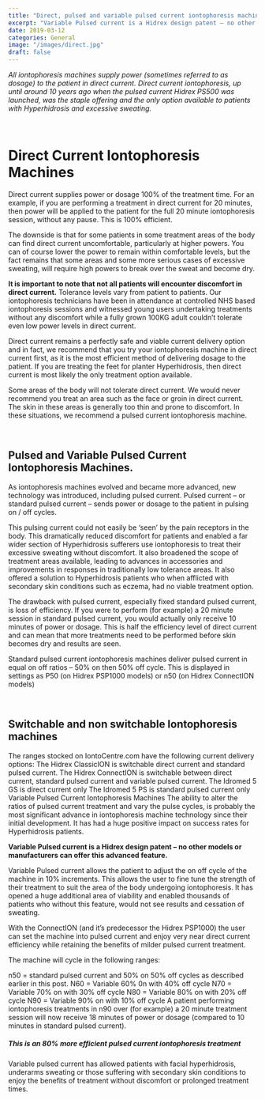 ```yaml
---
title: "Direct, pulsed and variable pulsed current iontophoresis machines"
excerpt: "Variable Pulsed current is a Hidrex design patent – no other models or manufacturers can offer this advanced feature."
date: 2019-03-12
categories: General
image: "/images/direct.jpg"
draft: false
---
```


_All iontophoresis machines supply power (sometimes referred to as dosage) to the patient in direct current. Direct current iontophoresis, up until around 10 years ago when the pulsed current Hidrex PS500 was launched, was the staple offering and the only option available to patients with Hyperhidrosis and excessive sweating._

&nbsp;

# Direct Current Iontophoresis Machines
Direct current supplies power or dosage 100% of the treatment time. For an example, if you are performing a treatment in direct current for 20 minutes, then power will be applied to the patient for the full 20 minute iontophoresis session, without any pause. This is 100% efficient.

The downside is that for some patients in some treatment areas of the body can find direct current uncomfortable, particularly at higher powers. You can of course lower the power to remain within comfortable levels, but the fact remains that some areas and some more serious cases of excessive sweating, will require high powers to break over the sweat and become dry.

**It is important to note that not all patients will encounter discomfort in direct current.**
Tolerance levels vary from patient to patients. Our iontophoresis technicians have been in attendance at controlled NHS based iontophoresis sessions and witnessed young users undertaking treatments without any discomfort while a fully grown 100KG adult couldn’t tolerate even low power levels in direct current.

Direct current remains a perfectly safe and viable current delivery option and in fact, we recommend that you try your iontophoresis machine in direct current first, as it is the most efficient method of delivering dosage to the patient. If you are treating the feet for planter Hyperhidrosis, then direct current is most likely the only treatment option available.

Some areas of the body will not tolerate direct current.
We would never recommend you treat an area such as the face or groin in direct current. The skin in these areas is generally too thin and prone to discomfort. In these situations, we recommend a pulsed current iontophoresis machine.

&nbsp;

## Pulsed and Variable Pulsed Current Iontophoresis Machines.
As iontophoresis machines evolved and became more advanced, new technology was introduced, including pulsed current. Pulsed current – or standard pulsed current – sends power or dosage to the patient in pulsing on / off cycles.

This pulsing current could not easily be ‘seen’ by the pain receptors in the body. This dramatically reduced discomfort for patients and enabled a far wider section of Hyperhidrosis sufferers use iontophoresis to treat their excessive sweating without discomfort. It also broadened the scope of treatment areas available, leading to advances in accessories and improvements in responses in traditionally low tolerance areas. It also offered a solution to Hyperhidrosis patients who when afflicted with secondary skin conditions such as eczema, had no viable treatment option.

The drawback with pulsed current, especially fixed standard pulsed current, is loss of efficiency. If you were to perform (for example) a 20 minute session in standard pulsed current, you would actually only receive 10 minutes of power or dosage. This is half the efficiency level of direct current and can mean that more treatments need to be performed before skin becomes dry and results are seen.

Standard pulsed current iontophoresis machines deliver pulsed current in equal on off ratios – 50% on then 50% off cycle. This is displayed in settings as P50 (on Hidrex PSP1000 models) or n50 (on Hidrex ConnectION models)

&nbsp;

## Switchable and non switchable Iontophoresis machines
The ranges stocked on IontoCentre.com have the following current delivery options:
The Hidrex ClassicION is switchable direct current and standard pulsed current.
The Hidrex ConnectION is switchable between direct current, standard pulsed current and variable pulsed current.
The Idromed 5 GS is direct current only
The Idromed 5 PS is standard pulsed current only
Variable Pulsed Current Iontophoresis Machines
The ability to alter the ratios of pulsed current treatment and vary the pulse cycles, is probably the most significant advance in iontophoresis machine technology since their initial development. It has had a huge positive impact on success rates for Hyperhidrosis patients.

**Variable Pulsed current is a Hidrex design patent – no other models or manufacturers can offer this advanced feature.**

Variable Pulsed current allows the patient to adjust the on off cycle of the machine in 10% increments. This allows the user to fine tune the strength of their treatment to suit the area of the body undergoing iontophoresis. It has opened a huge additional area of viability and enabled thousands of patients who without this feature, would not see results and cessation of sweating.

With the ConnectION (and it’s predecessor the Hidrex PSP1000) the user can set the machine into pulsed current and enjoy very near direct current efficiency while retaining the benefits of milder pulsed current treatment.

The machine will cycle in the following ranges:

n50 = standard pulsed current and 50% on 50% off cycles as described earlier in this post.
N60 = Variable 60% 0n with 40% off cycle
N70 = Variable 70% on with 30% off cycle
N80 = Variable 80% on with 20% off cycle
N90 = Variable 90% on with 10% off cycle
A patient performing iontophoresis treatments in n90 over (for example) a 20 minute treatment session will now receive 18 minutes of power or dosage (compared to 10 minutes in standard pulsed current).

##### This is an 80% more efficient pulsed current iontophoresis treatment
Variable pulsed current has allowed patients with facial hyperhidrosis, underarms sweating or those suffering with secondary skin conditions to enjoy the benefits of treatment without discomfort or prolonged treatment times.